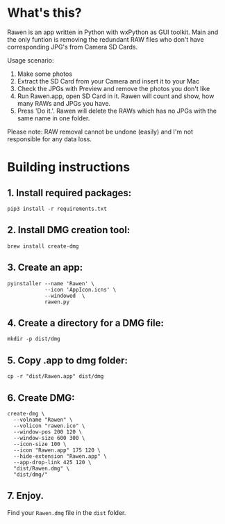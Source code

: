 # What's this?
Rawen is an app written in Python with wxPython as GUI toolkit.
Main and the only funtion is removing the redundant RAW files who don't 
have corresponding JPG's from Camera SD Cards.

Usage scenario:
1. Make some photos
2. Extract the SD Card from your Camera and insert it to your Mac
3. Check the JPGs with Preview and remove the photos you don't like
4. Run Rawen.app, open SD Card in it. Rawen will count and show, how many 
RAWs and JPGs you have.
5. Press 'Do it.'. Rawen will delete the RAWs which has no JPGs with the 
same name in one folder. 

Please note: RAW removal cannot be undone (easily) and I'm not responsible for any data loss.

# Building instructions
## 1. Install required packages:
```
pip3 install -r requirements.txt
```

## 2. Install DMG creation tool:
```
brew install create-dmg
```

## 3. Create an app:
```
pyinstaller --name 'Rawen' \
            --icon 'AppIcon.icns' \
            --windowed  \
            rawen.py
```

## 4. Create a directory for a DMG file:
```
mkdir -p dist/dmg
```

## 5. Copy .app to dmg folder:
```
cp -r "dist/Rawen.app" dist/dmg
```

## 6. Create DMG:
```
create-dmg \
  --volname "Rawen" \
  --volicon "rawen.ico" \
  --window-pos 200 120 \
  --window-size 600 300 \
  --icon-size 100 \
  --icon "Rawen.app" 175 120 \
  --hide-extension "Rawen.app" \
  --app-drop-link 425 120 \
  "dist/Rawen.dmg" \
  "dist/dmg/"
```

## 7. Enjoy.
Find your `Rawen.dmg` file in the `dist` folder.
